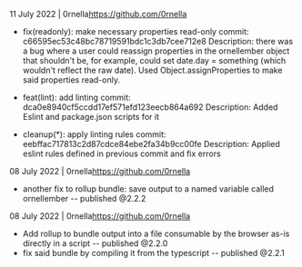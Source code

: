 11 July 2022 | 0rnella<https://github.com/0rnella>
* fix(readonly): make necessary properties read-only
    commit: c66595ec53c48bc78719591bdc1c3db7cee712e8
    Description: there was a bug where a user could reassign properties in the ornellember object that shouldn't be, for example, could set date.day = something (which wouldn't reflect the raw date). Used Object.assignProperties to make said properties read-only.

* feat(lint): add linting
    commit: dca0e8940cf5ccdd17ef571efd123eecb864a692
    Description: Added Eslint and package.json scripts for it

* cleanup(*): apply linting rules
    commit: eebffac717813c2d87cdce84ebe2fa34b9cc00fe
    Description: Applied eslint rules defined in previous commit and fix errors


08 July 2022 | 0rnella<https://github.com/0rnella>
* another fix to rollup bundle: save output to a named variable called ornellember --  published @2.2.2

08 July 2022 | 0rnella<https://github.com/0rnella>
* Add rollup to bundle output into a file consumable by the browser as-is directly in a script --  published @2.2.0
* fix said bundle by compiling it from the typescript  --  published @2.2.1